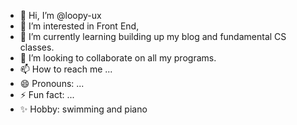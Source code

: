 - 👋 Hi, I’m @loopy-ux
- 👀 I’m interested in Front End, 
- 🌱 I’m currently learning building up my blog and fundamental CS classes.
- 💞️ I’m looking to collaborate on all my programs.
- 📫 How to reach me ...
- 😄 Pronouns: ...
- ⚡ Fun fact: ...
- ✨ Hobby: swimming and piano
  
<!---
loopy-ux/loopy-ux is a ✨ special ✨ repository because its `README.md` (this file) appears on your GitHub profile.
You can click the Preview link to take a look at your changes.
--->
